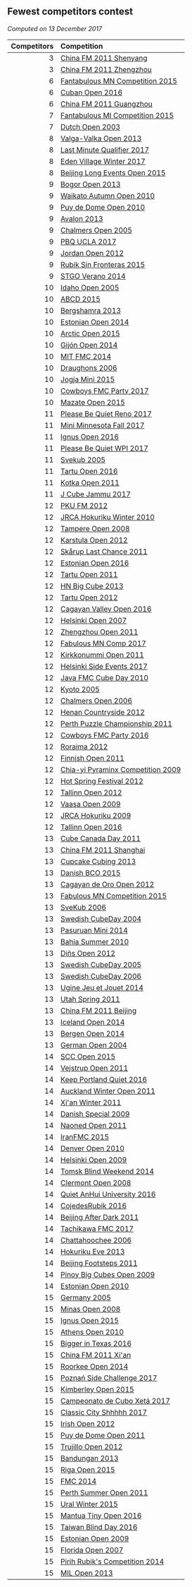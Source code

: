 ## Fewest competitors contest

*Computed on 13 December 2017*

| Competitors | Competition |
| ---: | :--- |
| 3 | [China FM 2011 Shenyang](https://www.worldcubeassociation.org/competitions/ChinaFMShenyang2011) |
| 3 | [China FM 2011 Zhengzhou](https://www.worldcubeassociation.org/competitions/ChinaFMZhengzhou2011) |
| 6 | [Fantabulous MN Competition 2015](https://www.worldcubeassociation.org/competitions/FantabulousMinnesota2015) |
| 6 | [Cuban Open 2016](https://www.worldcubeassociation.org/competitions/CubanOpen2016) |
| 6 | [China FM 2011 Guangzhou](https://www.worldcubeassociation.org/competitions/ChinaFMGuangzhou2011) |
| 7 | [Fantabulous MI Competition 2015](https://www.worldcubeassociation.org/competitions/FantabulousMichigan2015) |
| 7 | [Dutch Open 2003](https://www.worldcubeassociation.org/competitions/DutchOpen2003) |
| 8 | [Valga-Valka Open 2013](https://www.worldcubeassociation.org/competitions/ValgaOpen2013) |
| 8 | [Last Minute Qualifier 2017](https://www.worldcubeassociation.org/competitions/LastMinuteQualifier2017) |
| 8 | [Eden Village Winter 2017](https://www.worldcubeassociation.org/competitions/EdenVillageWinter2017) |
| 8 | [Beijing Long Events Open 2015](https://www.worldcubeassociation.org/competitions/BeijingLongEvents2015) |
| 9 | [Bogor Open 2013](https://www.worldcubeassociation.org/competitions/BogorOpen2013) |
| 9 | [Waikato Autumn Open 2010](https://www.worldcubeassociation.org/competitions/WaikatoAutumnOpen2010) |
| 9 | [Puy de Dome Open 2010](https://www.worldcubeassociation.org/competitions/PuyDeDomeOpen2010) |
| 9 | [Avalon 2013](https://www.worldcubeassociation.org/competitions/AvalonOpen2013) |
| 9 | [Chalmers Open 2005](https://www.worldcubeassociation.org/competitions/ChalmersOpen2005) |
| 9 | [PBQ UCLA 2017](https://www.worldcubeassociation.org/competitions/PBQUCLA2017) |
| 9 | [Jordan Open 2012](https://www.worldcubeassociation.org/competitions/JordanOpen2012) |
| 9 | [Rubik Sin Fronteras 2015](https://www.worldcubeassociation.org/competitions/RubikSinFronteras2015) |
| 9 | [STGO Verano 2014](https://www.worldcubeassociation.org/competitions/SantiaguinodeVerano2014) |
| 10 | [Idaho Open 2005](https://www.worldcubeassociation.org/competitions/IdahoOpen2005) |
| 10 | [ABCD 2015](https://www.worldcubeassociation.org/competitions/AnotherBaliCubeDay2015) |
| 10 | [Bergshamra 2013](https://www.worldcubeassociation.org/competitions/BergshamraBlind2013) |
| 10 | [Estonian Open 2014](https://www.worldcubeassociation.org/competitions/EstonianOpen2014) |
| 10 | [Arctic Open 2015](https://www.worldcubeassociation.org/competitions/ArcticOpen2015) |
| 10 | [Gijón Open 2014](https://www.worldcubeassociation.org/competitions/GijonOpen2014) |
| 10 | [MIT FMC 2014](https://www.worldcubeassociation.org/competitions/MITFMC2014) |
| 10 | [Draughons 2006](https://www.worldcubeassociation.org/competitions/Draughons2006) |
| 10 | [Jogja Mini 2015](https://www.worldcubeassociation.org/competitions/JogjaMini2015) |
| 10 | [Cowboys FMC Party 2017](https://www.worldcubeassociation.org/competitions/CowboysFMCParty2017) |
| 10 | [Mazate Open 2015](https://www.worldcubeassociation.org/competitions/MazateOpen2015) |
| 11 | [Please Be Quiet Reno 2017](https://www.worldcubeassociation.org/competitions/PleaseBeQuietReno2017) |
| 11 | [Mini Minnesota Fall 2017](https://www.worldcubeassociation.org/competitions/MiniMinnesotaFall2017) |
| 11 | [Ignus Open 2016](https://www.worldcubeassociation.org/competitions/IgnusOpen2016) |
| 11 | [Please Be Quiet WPI 2017](https://www.worldcubeassociation.org/competitions/PleaseBeQuietWPI2017) |
| 11 | [Svekub 2005](https://www.worldcubeassociation.org/competitions/Svekub2005) |
| 11 | [Tartu Open 2016](https://www.worldcubeassociation.org/competitions/TartuOpen2016) |
| 11 | [Kotka Open 2011](https://www.worldcubeassociation.org/competitions/KotkaOpen2011) |
| 11 | [J Cube Jammu 2017](https://www.worldcubeassociation.org/competitions/JCubeJammu2017) |
| 12 | [PKU FM 2012](https://www.worldcubeassociation.org/competitions/PKUFM2012) |
| 12 | [JRCA Hokuriku Winter 2010](https://www.worldcubeassociation.org/competitions/JRCAHokurikuWinter2010) |
| 12 | [Tampere Open 2008](https://www.worldcubeassociation.org/competitions/TampereOpen2008) |
| 12 | [Karstula Open 2012](https://www.worldcubeassociation.org/competitions/KarstulaOpen2012) |
| 12 | [Skårup Last Chance 2011](https://www.worldcubeassociation.org/competitions/SkarupLastChance2011) |
| 12 | [Estonian Open 2016](https://www.worldcubeassociation.org/competitions/EstonianOpen2016) |
| 12 | [Tartu Open 2011](https://www.worldcubeassociation.org/competitions/TartuOpen2011) |
| 12 | [HN Big Cube 2013](https://www.worldcubeassociation.org/competitions/HaNoiBigCube2013) |
| 12 | [Tartu Open 2012](https://www.worldcubeassociation.org/competitions/TartuOpen2012) |
| 12 | [Cagayan Valley Open 2016](https://www.worldcubeassociation.org/competitions/CagayanValleyOpen2016) |
| 12 | [Helsinki Open 2007](https://www.worldcubeassociation.org/competitions/HelsinkiOpen2007) |
| 12 | [Zhengzhou Open 2011](https://www.worldcubeassociation.org/competitions/ZhengzhouOpen2011) |
| 12 | [Fabulous MN Comp 2017](https://www.worldcubeassociation.org/competitions/FabulousMNCompetition2017) |
| 12 | [Kirkkonummi Open 2011](https://www.worldcubeassociation.org/competitions/KirkkonummiOpen2011) |
| 12 | [Helsinki Side Events 2017](https://www.worldcubeassociation.org/competitions/HelsinkiSideEvents2017) |
| 12 | [Java FMC Cube Day 2010](https://www.worldcubeassociation.org/competitions/JavaFMCCubeDay2010) |
| 12 | [Kyoto 2005](https://www.worldcubeassociation.org/competitions/Kyoto2005) |
| 12 | [Chalmers Open 2006](https://www.worldcubeassociation.org/competitions/ChalmersOpen2006) |
| 12 | [Henan Countryside 2012](https://www.worldcubeassociation.org/competitions/HenanCountryside2012) |
| 12 | [Perth Puzzle Championship 2011](https://www.worldcubeassociation.org/competitions/PerthPuzzle2011) |
| 12 | [Cowboys FMC Party 2016](https://www.worldcubeassociation.org/competitions/CowboysFMCParty2016) |
| 12 | [Roraima 2012](https://www.worldcubeassociation.org/competitions/Roraima2012) |
| 12 | [Finnish Open 2011](https://www.worldcubeassociation.org/competitions/FinnishOpen2011) |
| 12 | [Chia-yi Pyraminx Competition 2009](https://www.worldcubeassociation.org/competitions/ChiayiPyraminx2009) |
| 12 | [Hot Spring Festival 2012](https://www.worldcubeassociation.org/competitions/HotSpringFestival2012) |
| 12 | [Tallinn Open 2012](https://www.worldcubeassociation.org/competitions/TallinnOpen2012) |
| 12 | [Vaasa Open 2009](https://www.worldcubeassociation.org/competitions/VaasaOpen2009) |
| 12 | [JRCA Hokuriku 2009](https://www.worldcubeassociation.org/competitions/JRCAHokuriku2009) |
| 12 | [Tallinn Open 2016](https://www.worldcubeassociation.org/competitions/TallinnOpen2016) |
| 13 | [Cube Canada Day 2011](https://www.worldcubeassociation.org/competitions/CubeCanadaDay2011) |
| 13 | [China FM 2011 Shanghai](https://www.worldcubeassociation.org/competitions/ChinaFMShanghai2011) |
| 13 | [Cupcake Cubing 2013](https://www.worldcubeassociation.org/competitions/CupcakeCubing2013) |
| 13 | [Danish BCO 2015](https://www.worldcubeassociation.org/competitions/DanishBigCubeOpen2015) |
| 13 | [Cagayan de Oro Open 2012](https://www.worldcubeassociation.org/competitions/Cagayan2012) |
| 13 | [Fabulous MN Competition 2015](https://www.worldcubeassociation.org/competitions/FabulousMinnesotaCompetition2015) |
| 13 | [SveKub 2006](https://www.worldcubeassociation.org/competitions/Svekub2006) |
| 13 | [Swedish CubeDay 2004](https://www.worldcubeassociation.org/competitions/Sweden2004) |
| 13 | [Pasuruan Mini 2014](https://www.worldcubeassociation.org/competitions/PasuruanMiniCompetition2014) |
| 13 | [Bahia Summer 2010](https://www.worldcubeassociation.org/competitions/BahiaInglesaSummer2010) |
| 13 | [Diñs Open 2012](https://www.worldcubeassociation.org/competitions/DinsOpen2012) |
| 13 | [Swedish CubeDay 2005](https://www.worldcubeassociation.org/competitions/SwedishCubeday2005) |
| 13 | [Swedish CubeDay 2006](https://www.worldcubeassociation.org/competitions/SwedishCubeDay2006) |
| 13 | [Ugine Jeu et Jouet 2014](https://www.worldcubeassociation.org/competitions/UgineJeuEtJouet2014) |
| 13 | [Utah Spring 2011](https://www.worldcubeassociation.org/competitions/UtahSpring2011) |
| 13 | [China FM 2011 Beijing](https://www.worldcubeassociation.org/competitions/ChinaFMBeijing2011) |
| 13 | [Iceland Open 2014](https://www.worldcubeassociation.org/competitions/IcelandOpen2014) |
| 13 | [Bergen Open 2014](https://www.worldcubeassociation.org/competitions/BergenOpen2014) |
| 13 | [German Open 2004](https://www.worldcubeassociation.org/competitions/GermanOpen2004) |
| 14 | [SCC Open 2015](https://www.worldcubeassociation.org/competitions/SCCOpen2015) |
| 14 | [Vejstrup Open 2011](https://www.worldcubeassociation.org/competitions/VejstrupOpen2011) |
| 14 | [Keep Portland Quiet 2016](https://www.worldcubeassociation.org/competitions/KeepPortlandQuiet2016) |
| 14 | [Auckland Winter Open 2011](https://www.worldcubeassociation.org/competitions/AucklandWinterOpen2011) |
| 14 | [Xi'an Winter 2011](https://www.worldcubeassociation.org/competitions/XianWinter2011) |
| 14 | [Danish Special 2009](https://www.worldcubeassociation.org/competitions/DanishSpecial2009) |
| 14 | [Naoned Open 2011](https://www.worldcubeassociation.org/competitions/NaonedOpen2011) |
| 14 | [IranFMC 2015](https://www.worldcubeassociation.org/competitions/IranFMC2015) |
| 14 | [Denver Open 2010](https://www.worldcubeassociation.org/competitions/DenverOpen2010) |
| 14 | [Helsinki Open 2009](https://www.worldcubeassociation.org/competitions/HelsinkiOpen2009) |
| 14 | [Tomsk Blind Weekend 2014](https://www.worldcubeassociation.org/competitions/TomskBlindWeekend2014) |
| 14 | [Clermont Open 2008](https://www.worldcubeassociation.org/competitions/ClermontOpen2008) |
| 14 | [Quiet AnHui University 2016](https://www.worldcubeassociation.org/competitions/QuietAnHuiUniversity2016) |
| 14 | [CojedesRubik 2016](https://www.worldcubeassociation.org/competitions/CojedesRubik2016) |
| 14 | [Beijing After Dark 2011](https://www.worldcubeassociation.org/competitions/BeijingAfterDark2011) |
| 14 | [Tachikawa FMC 2017](https://www.worldcubeassociation.org/competitions/TachikawaFMC2017) |
| 14 | [Chattahoochee 2006](https://www.worldcubeassociation.org/competitions/Chattahoochee2006) |
| 14 | [Hokuriku Eve 2013](https://www.worldcubeassociation.org/competitions/HokurikuEveOpen2013) |
| 14 | [Beijing Footsteps 2011](https://www.worldcubeassociation.org/competitions/BeijingFootsteps2011) |
| 14 | [Pinoy Big Cubes Open 2009](https://www.worldcubeassociation.org/competitions/PinoyBigCubesOpen2009) |
| 14 | [Estonian Open 2010](https://www.worldcubeassociation.org/competitions/EstonianOpen2010) |
| 15 | [Germany 2005](https://www.worldcubeassociation.org/competitions/Germany2005) |
| 15 | [Minas Open 2008](https://www.worldcubeassociation.org/competitions/MinasOpen2008) |
| 15 | [Ignus Open 2015](https://www.worldcubeassociation.org/competitions/IgnusOpen2015) |
| 15 | [Athens Open 2010](https://www.worldcubeassociation.org/competitions/AthensOpen2010) |
| 15 | [Bigger in Texas 2016](https://www.worldcubeassociation.org/competitions/EverythingsBiggerinTexas2016) |
| 15 | [China FM 2011 Xi'an](https://www.worldcubeassociation.org/competitions/ChinaFMXian2011) |
| 15 | [Roorkee Open 2014](https://www.worldcubeassociation.org/competitions/IITRoorkeeOpen2014) |
| 15 | [Poznań Side Challenge 2017](https://www.worldcubeassociation.org/competitions/PoznanSideChallenge2017) |
| 15 | [Kimberley Open 2015](https://www.worldcubeassociation.org/competitions/KimberleyOpen2015) |
| 15 | [Campeonato de Cubo Xetá 2017](https://www.worldcubeassociation.org/competitions/CampeonatodeCuboXeta2017) |
| 15 | [Classic City Shhhhh 2017](https://www.worldcubeassociation.org/competitions/ClassicCityShhhhh2017) |
| 15 | [Irish Open 2012](https://www.worldcubeassociation.org/competitions/IrishOpen2012) |
| 15 | [Puy de Dome Open 2011](https://www.worldcubeassociation.org/competitions/PuydeDomeOpen2011) |
| 15 | [Trujillo Open 2012](https://www.worldcubeassociation.org/competitions/TrujilloOpen2012) |
| 15 | [Bandungan 2013](https://www.worldcubeassociation.org/competitions/Bandungan2013) |
| 15 | [Riga Open 2015](https://www.worldcubeassociation.org/competitions/RigaOpen2015) |
| 15 | [FMC 2014](https://www.worldcubeassociation.org/competitions/FantasticMichigan2014) |
| 15 | [Perth Summer Open 2011](https://www.worldcubeassociation.org/competitions/PerthSummerOpen2011) |
| 15 | [Ural Winter 2015](https://www.worldcubeassociation.org/competitions/UralWinter2015) |
| 15 | [Mantua Tiny Open 2016](https://www.worldcubeassociation.org/competitions/MantuaTinyOpen2016) |
| 15 | [Taiwan Blind Day 2016](https://www.worldcubeassociation.org/competitions/TaiwanBlindDay2016) |
| 15 | [Estonian Open 2009](https://www.worldcubeassociation.org/competitions/EstonianOpen2009) |
| 15 | [Florida Open 2007](https://www.worldcubeassociation.org/competitions/FloridaOpen2007) |
| 15 | [Pirih Rubik's Competition 2014](https://www.worldcubeassociation.org/competitions/PirihRubiksCompetition2014) |
| 15 | [MIL Open 2013](https://www.worldcubeassociation.org/competitions/MILOpen2013) |
